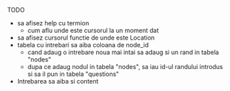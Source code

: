 TODO
- sa afisez help cu termion
	- cum aflu unde este cursorul la un moment dat
- sa afisez cursorul functie de unde este Location
- tabela cu intrebari sa aiba coloana de node_id
	- cand adaug o intrebare noua mai intai sa adaug si un rand in tabela "nodes"
	- dupa ce adaug nodul in tabela "nodes", sa iau id-ul randului introdus si sa il pun in tabela "questions"
- Intrebarea sa aiba si content
